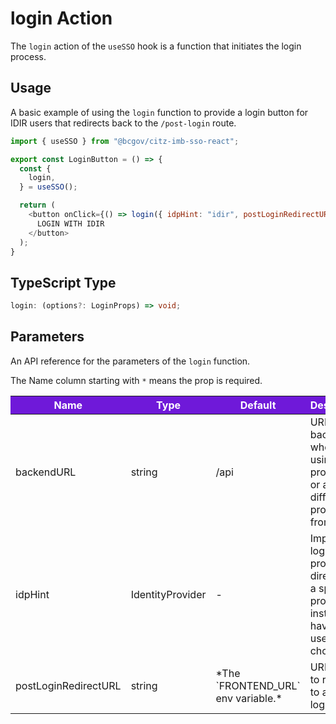 # login Action 

The `login` action of the `useSSO` hook is a function that initiates the login process.

## Usage

A basic example of using the `login` function to provide a login button for IDIR users that redirects back to the `/post-login` route.

```JavaScript
import { useSSO } from "@bcgov/citz-imb-sso-react";

export const LoginButton = () => {
  const {
    login,
  } = useSSO();

  return (
    <button onClick={() => login({ idpHint: "idir", postLoginRedirectURL: "/post-login" })}>
      LOGIN WITH IDIR
    </button>
  );
}
```

## TypeScript Type

<!-- The following code block is auto generated when types in the package change. -->
<!-- TYPE: AuthService.login -->
```TypeScript
login: (options?: LoginProps) => void;
```

## Parameters

An API reference for the parameters of the `login` function.

The Name column starting with `*` means the prop is required.

<table>
  <!-- Table columns -->
  <thead>
    <tr>
      <th style="background: #6f19d9; color: white;">Name</th>
      <th style="background: #6f19d9; color: white;">Type</th>
      <th style="background: #6f19d9; color: white;">Default</th>
      <th style="background: #6f19d9; color: white;">Description</th>
    </tr>
  </thead>

  <!-- Table rows -->
  <tbody>
  <tr>
      <td>backendURL</td>
      <td>string</td>
      <td>/api</td>
      <td>URL to the backend when not using a proxy pass, or a different proxy pass from `/api`.</td>
    </tr>
    <tr>
      <td>idpHint</td>
      <td>IdentityProvider</td>
      <td>-</td>
      <td>Improves login process by directing to a specific provider instead of having the user choose.</td>
    </tr>
    <tr>
      <td>postLoginRedirectURL</td>
      <td>string</td>
      <td>*The `FRONTEND_URL` env variable.*</td>
      <td>URL or path to redirect to after login.</td>
    </tr>
  </tbody>
</table>
